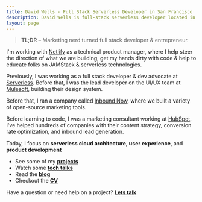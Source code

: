 ```yaml
---
title: David Wells - Full Stack Serverless Developer in San Francisco
description: David Wells is full-stack serverless developer located in the SF bay area.
layout: page
---
```


> **TL;DR** – Marketing nerd turned full stack developer & entrepreneur.

I'm working with [Netlify](http://netlify.com) as a technical product manager, where I help steer the direction of what we are building, get my hands dirty with code & help to educate folks on JAMStack & serverless technologies.

Previously, I was working as a full stack developer & dev advocate at [Serverless](http://serverless.com). Before that, I was the lead developer on the UI/UX team at [Mulesoft](http://www.mulesoft.com), building their design system.

Before that, I ran a company called [Inbound Now](http://www.inboundnow.com), where we built a variety of open-source marketing tools.

Before learning to code, I was a marketing consultant working at [HubSpot](http://www.hubspot.com). I've helped hundreds of companies with their content strategy, conversion rate optimization, and inbound lead generation.

Today, I focus on **serverless cloud architecture**, **user experience**, and **product development**

* See some of my [**projects**](/work)
* Watch some [**tech talks**](/talks)
* Read the [**blog**](/blog)
* Checkout the <a href="https://davidwells.io/resume" target="_blank"><strong>CV</strong></a>

Have a question or need help on a project? [**Lets talk**](/contact)
